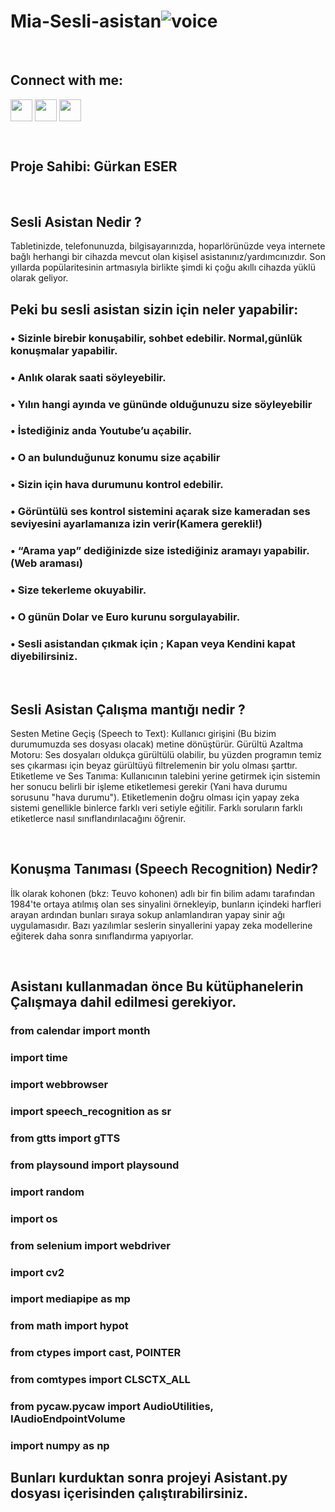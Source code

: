 # Mia-Sesli-asistan![voice](https://user-images.githubusercontent.com/92585904/166426866-bb100542-dc02-46fe-83d4-3a2ed253d73b.jpg)

<br>

[youtube]:https://www.instagram.com/gurkanesserr/?hl=tr
[twitter]:https://twitter.com/GrkanEser17
[linkedin]:https://www.linkedin.com/in/g%C3%BCrkan-eser-281819224/

## Connect with me:
[<img  width="35" src="https://unpkg.com/simple-icons@v6/icons/instagram.svg" align="center" />][youtube]
[<img  width="35" src="https://unpkg.com/simple-icons@v6/icons/twitter.svg" align="center" />][twitter]
[<img  width="35" src="https://unpkg.com/simple-icons@v6/icons/linkedin.svg" align="center" />][linkedin]

<br>

## Proje Sahibi: Gürkan ESER 
<br>

## Sesli Asistan Nedir ?
Tabletinizde, telefonunuzda, bilgisayarınızda, hoparlörünüzde veya internete bağlı herhangi bir cihazda mevcut olan kişisel asistanınız/yardımcınızdır. Son yıllarda popülaritesinin artmasıyla birlikte şimdi ki çoğu akıllı cihazda yüklü olarak geliyor.

## Peki bu sesli asistan sizin için neler yapabilir:
### •	Sizinle birebir konuşabilir, sohbet edebilir. Normal,günlük konuşmalar yapabilir.
### •	Anlık olarak saati söyleyebilir.
### •	Yılın hangi ayında ve gününde olduğunuzu size söyleyebilir
### •	İstediğiniz anda Youtube’u açabilir.
### •	O an bulunduğunuz konumu size açabilir
### •	Sizin için hava durumunu kontrol edebilir.
### •	Görüntülü ses kontrol sistemini açarak size kameradan ses seviyesini ayarlamanıza izin verir(Kamera gerekli!)
### •	“Arama yap” dediğinizde size istediğiniz aramayı yapabilir.(Web araması)
### •	Size tekerleme okuyabilir.
### •	O günün Dolar ve Euro kurunu sorgulayabilir.
### •	Sesli asistandan çıkmak için ; Kapan veya Kendini kapat diyebilirsiniz.

<br>

## Sesli Asistan Çalışma mantığı nedir ?
Sesten Metine Geçiş (Speech to Text): Kullanıcı girişini (Bu bizim durumumuzda ses dosyası olacak) metine dönüştürür.
Gürültü Azaltma Motoru: Ses dosyaları oldukça gürültülü olabilir, bu yüzden programın temiz ses çıkarması için beyaz gürültüyü filtrelemenin bir yolu olması şarttır.
Etiketleme ve Ses Tanıma: Kullanıcının talebini yerine getirmek için sistemin her sonucu belirli bir işleme etiketlemesi gerekir (Yani hava durumu sorusunu "hava durumu"). Etiketlemenin doğru olması için yapay zeka sistemi genellikle binlerce farklı veri setiyle eğitilir. Farklı soruların farklı etiketlerce nasıl sınıflandırılacağını öğrenir.

<br>

## Konuşma Tanıması (Speech Recognition) Nedir?
İlk olarak kohonen (bkz: Teuvo kohonen) adlı bir fin bilim adamı tarafından 1984'te ortaya atılmış olan ses sinyalini örnekleyip, bunların içindeki harfleri arayan ardından bunları sıraya sokup anlamlandıran yapay sinir ağı uygulamasıdır. Bazı yazılımlar seslerin sinyallerini yapay zeka modellerine eğiterek daha sonra sınıflandırma yapıyorlar.

<br>

## Asistanı kullanmadan önce Bu kütüphanelerin Çalışmaya dahil edilmesi gerekiyor.

### from calendar import month
### import time
### import webbrowser
### import speech_recognition as sr
### from gtts import gTTS
### from playsound import playsound  
### import random
### import os
### from selenium import webdriver
### import cv2 
### import mediapipe as mp
### from math import hypot
### from ctypes import cast, POINTER
### from comtypes import CLSCTX_ALL
### from pycaw.pycaw import AudioUtilities, IAudioEndpointVolume
### import numpy as np

## Bunları kurduktan sonra projeyi Asistant.py dosyası içerisinden çalıştırabilirsiniz.

